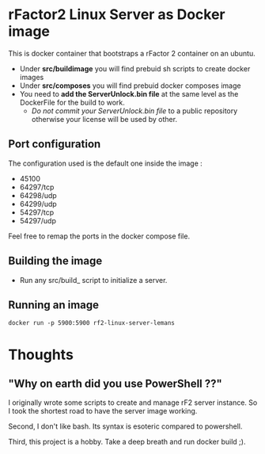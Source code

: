 # rFactor2 Linux Server as Docker image

This is docker container that bootstraps a rFactor 2 container on an ubuntu.

- Under **src/buildimage** you will find prebuid sh scripts to create docker images
- Under **src/composes** you will find prebuid docker composes image
- You need to **add the ServerUnlock.bin file** at the same level as the DockerFile for the build to work.
  - *Do not commit your ServerUnlock.bin file* to a public repository otherwise your license will be used by other.

## Port configuration

The configuration used is the default one inside the image :

- 45100
- 64297/tcp
- 64298/udp
- 64299/udp
- 54297/tcp
- 54297/udp

Feel free to remap the ports in the docker compose file.

## Building the image

- Run any src/build_ script to initialize a server.

## Running an image

```Shell
docker run -p 5900:5900 rf2-linux-server-lemans
```

# Thoughts

## "Why on earth did you use PowerShell ??"

I originally wrote some scripts to create and manage rF2 server instance. So I took the shortest road to have the server image working.

Second, I don't like bash. Its syntax is esoteric compared to powershell.

Third, this project is a hobby. Take a deep breath and run docker build ;).
